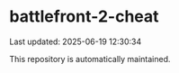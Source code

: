 # battlefront-2-cheat

Last updated: 2025-06-19 12:30:34

This repository is automatically maintained.

